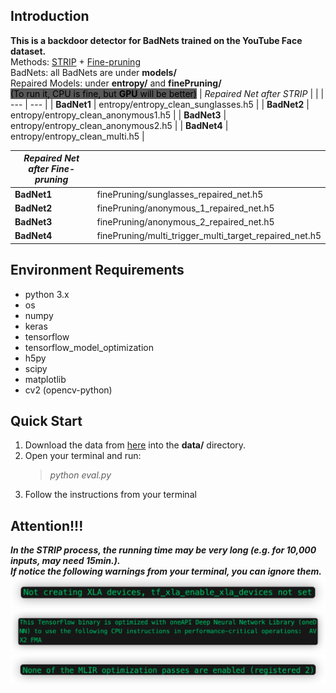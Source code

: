 ## Introduction
**This is a backdoor detector for BadNets trained on the YouTube Face dataset.**  
Methods: [STRIP](https://arxiv.org/abs/1902.06531) + [Fine-pruning](https://arxiv.org/abs/1805.12185)  
BadNets: all BadNets are under **models/**   
Repaired Models: under **entropy/** and **finePruning/**  
<mark style="background-color: #595959">(To run it, CPU is fine, but **GPU** will be better)</mark> 
| *Repaired Net after STRIP* | |
| --- | --- |
| **BadNet1** | entropy/entropy_clean_sunglasses.h5 |
| **BadNet2** | entropy/entropy_clean_anonymous1.h5 |
| **BadNet3** | entropy/entropy_clean_anonymous2.h5 |
| **BadNet4** | entropy/entropy_clean_multi.h5 |

| *Repaired Net after Fine-pruning* | |
| --- | --- |
| **BadNet1** | finePruning/sunglasses_repaired_net.h5 |
| **BadNet2** | finePruning/anonymous_1_repaired_net.h5 |
| **BadNet3** | finePruning/anonymous_2_repaired_net.h5 |
| **BadNet4** | finePruning/multi_trigger_multi_target_repaired_net.h5 |

## Environment Requirements
 - python 3.x
 - os
 - numpy
 - keras
 - tensorflow
 - tensorflow_model_optimization
 - h5py
 - scipy
 - matplotlib
 - cv2 (opencv-python)
## Quick Start
1. Download the data from [here](https://drive.google.com/drive/folders/1FhMDxD4cezVNk7BhRVSbhdkRwXUTI7oK) into the **data/** directory.
2. Open your terminal and run:  
    > *python eval.py*
3. Follow the instructions from your terminal

## **Attention!!!**
***In the STRIP process, the running time may be very long (e.g. for 10,000 inputs, may need 15min.).***  
***If notice the following warnings from your terminal, you can ignore them.***  
![](resources/warning1.png)
![](resources/warning2.png)
![](resources/warning3.png)
